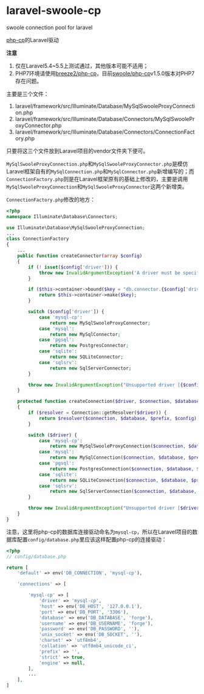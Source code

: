 # laravel-swoole-cp
swoole connection pool for laravel

[php-cp](https://github.com/swoole/php-cp)的Laravel驱动

**注意**
1. 仅在Laravel5.4~5.5上测试通过，其他版本可能不适用；
2. PHP7环境请使用[breeze2/php-cp](https://github.com/breeze2/php-cp)，目前[swoole/php-cp](https://github.com/swoole/php-cp)v1.5.0版本对PHP7存在问题。

主要是三个文件：
1. laravel/framework/src/Illuminate/Database/MySqlSwooleProxyConnection.php
2. laravel/framework/src/Illuminate/Database/Connectors/MySqlSwooleProxyConnector.php
3. laravel/framework/src/Illuminate/Database/Connectors/ConnectionFactory.php

只要将这三个文件放到Laravel项目的vendor文件夹下便可。

`MySqlSwooleProxyConnection.php`和`MySqlSwooleProxyConnector.php`是模仿Laravel框架自有的`MySqlConnection.php`和`MySqlConnector.php`新增编写的；而`ConnectionFactory.php`则是在Laravel框架原有的基础上修改的，主要是调用`MySqlSwooleProxyConnection`和`MySqlSwooleProxyConnector`这两个新增类。

`ConnectionFactory.php`修改的地方：

```php
<?php
namespace Illuminate\Database\Connectors;

use Illuminate\Database\MySqlSwooleProxyConnection;
...
class ConnectionFactory
{
    ...
    public function createConnector(array $config)
    {
        if (! isset($config['driver'])) {
            throw new InvalidArgumentException('A driver must be specified.');
        }

        if ($this->container->bound($key = "db.connector.{$config['driver']}")) {
            return $this->container->make($key);
        }

        switch ($config['driver']) {
            case 'mysql-cp':
                return new MySqlSwooleProxyConnector;
            case 'mysql':
                return new MySqlConnector;
            case 'pgsql':
                return new PostgresConnector;
            case 'sqlite':
                return new SQLiteConnector;
            case 'sqlsrv':
                return new SqlServerConnector;
        }

        throw new InvalidArgumentException("Unsupported driver [{$config['driver']}]");
    }

    protected function createConnection($driver, $connection, $database, $prefix = '', array $config = [])
    {
        if ($resolver = Connection::getResolver($driver)) {
            return $resolver($connection, $database, $prefix, $config);
        }

        switch ($driver) {
            case 'mysql-cp':
                return new MySqlSwooleProxyConnection($connection, $database, $prefix, $config);
            case 'mysql':
                return new MySqlConnection($connection, $database, $prefix, $config);
            case 'pgsql':
                return new PostgresConnection($connection, $database, $prefix, $config);
            case 'sqlite':
                return new SQLiteConnection($connection, $database, $prefix, $config);
            case 'sqlsrv':
                return new SqlServerConnection($connection, $database, $prefix, $config);
        }

        throw new InvalidArgumentException("Unsupported driver [$driver]");
    }
}
```

注意，这里将php-cp的数据库连接驱动命名为`mysql-cp`，所以在Laravel项目的数据库配置`config/database.php`里应该这样配置php-cp的连接驱动：

```php
<?php
// config/database.php

return [
    'default' => env('DB_CONNECTION', 'mysql-cp'),

    'connections' => [

        'mysql-cp' => [
            'driver' => 'mysql-cp',
            'host' => env('DB_HOST', '127.0.0.1'),
            'port' => env('DB_PORT', '3306'),
            'database' => env('DB_DATABASE', 'forge'),
            'username' => env('DB_USERNAME', 'forge'),
            'password' => env('DB_PASSWORD', ''),
            'unix_socket' => env('DB_SOCKET', ''),
            'charset' => 'utf8mb4',
            'collation' => 'utf8mb4_unicode_ci',
            'prefix' => '',
            'strict' => true,
            'engine' => null,
        ],
        ...
    ],
]

```


